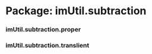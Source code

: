# Package: imUtil.subtraction


### imUtil.subtraction.proper




    
      
      
### imUtil.subtraction.translient




    
      
      
